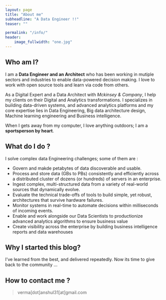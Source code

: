 ```yaml
---
layout: page
title: "About me"
subheadline: "A Data Engineer !!"
teaser: ""

permalink: "/info/"
header:
    image_fullwidth: "one.jpg"
---
```


## Who am I?
  

I am a **Data Engineer and an Architect** who has been working in mutiple sectors and industries to enable data-powered decision making. I love to work with open source tools and learn via code from others. 

As a Digital Expert and a Data Architect with _Mckinsey & Company_, I help my clients on their Digital and Analytics transformations. I specializes in building data-driven systems, and advanced analytics platforms and my core expertise lies in Data Engineering, Big data architecture design, Machine learning engineering and Business intelligence. 

When I gets away from my computer, I love anything outdoors; I am a **sportsperson by heart**.

## What do I do ?

I solve complex data Engineering challenges; some of them are : 

* Govern and makde petabytes of data discoverable and usable.
* Process and store data (GBs to PBs) consistently and efficiently across a distributed cluster of dozens (or hundreds) of servers in an enterprise.
* Ingest complex, multi-structured data from a variety of real-world sources that dynamically evolve.
* Evaluate the technical trade-offs of tools to build simple, yet robust, architectures that survive hardware failures. 
* Monitor systems in real-time to automate decisions within milliseconds of incoming events.
* Enable and work alongside our Data Scientists to productionize advanced analytics algorithms to ensure business value
* Create visibility across the enterprise by building business intelligence reports and data warehouses


## Why I started this blog?

I've learned from the best, and delivered repeatedly. Now its time to give back to the community ...

## How to contact me ?

> verma[dot]anshul31[at]gmail.com

